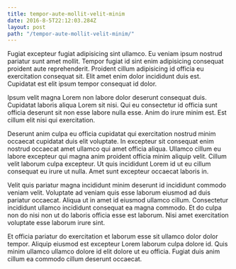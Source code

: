 ```yaml
---
title: tempor-aute-mollit-velit-minim
date: 2016-8-5T22:12:03.284Z
layout: post
path: "/tempor-aute-mollit-velit-minim/"
---
```


Fugiat excepteur fugiat adipisicing sint ullamco. Eu veniam ipsum nostrud pariatur sunt amet mollit. Tempor fugiat id sint enim adipisicing consequat proident aute reprehenderit. Proident cillum adipisicing id officia eu exercitation consequat sit. Elit amet enim dolor incididunt duis est. Cupidatat est elit ipsum tempor consequat id dolor.

Ipsum velit magna Lorem non labore dolor deserunt consequat duis. Cupidatat laboris aliqua Lorem sit nisi. Qui eu consectetur id officia sunt officia deserunt sit non esse labore nulla esse. Anim do irure minim est. Est cillum elit nisi qui exercitation.

Deserunt anim culpa eu officia cupidatat qui exercitation nostrud minim occaecat cupidatat duis elit voluptate. In excepteur sit consequat enim nostrud occaecat amet ullamco qui amet officia aliqua. Ullamco cillum eu labore excepteur qui magna anim proident officia minim aliquip velit. Cillum velit laborum culpa excepteur. Ut quis incididunt Lorem id ut eu cillum consequat eu irure ut nulla. Amet sunt excepteur occaecat laboris in.

Velit quis pariatur magna incididunt minim deserunt id incididunt commodo veniam velit. Voluptate ad veniam quis esse laborum eiusmod ad duis pariatur occaecat. Aliqua ut in amet id eiusmod ullamco cillum. Consectetur incididunt ullamco incididunt consequat ea magna commodo. Et do culpa non do nisi non ut do laboris officia esse est laborum. Nisi amet exercitation voluptate esse laborum irure sint.

Et officia pariatur do exercitation et laborum esse sit ullamco dolor dolor tempor. Aliquip eiusmod est excepteur Lorem laborum culpa dolore id. Quis minim ullamco ullamco dolore id elit dolore ut eu officia. Fugiat duis anim cillum ea commodo cillum deserunt occaecat.
